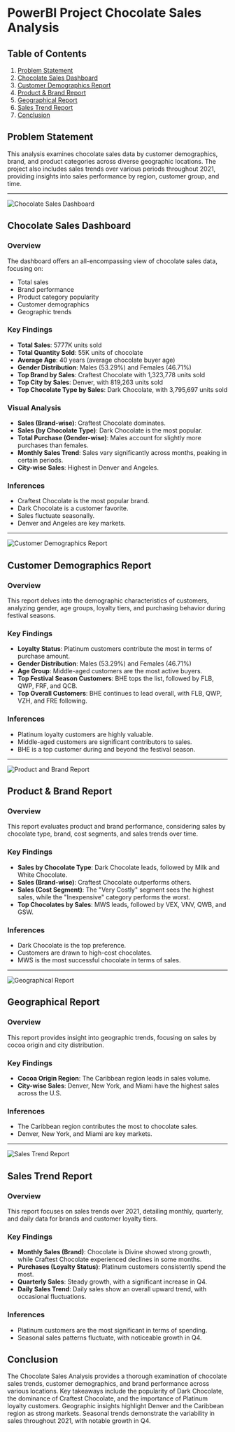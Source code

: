 # PowerBI Project Chocolate Sales Analysis

## Table of Contents
1. [Problem Statement](#problem-statement)
2. [Chocolate Sales Dashboard](#chocolate-sales-dashboard)
3. [Customer Demographics Report](#customer-demographics-report)
4. [Product & Brand Report](#product--brand-report)
5. [Geographical Report](#geographical-report)
6. [Sales Trend Report](#sales-trend-report)
7. [Conclusion](#conclusion)

## Problem Statement
This analysis examines chocolate sales data by customer demographics, brand, and product categories across diverse geographic locations. The project also includes sales trends over various periods throughout 2021, providing insights into sales performance by region, customer group, and time.

---

![Chocolate Sales Dashboard](https://github.com/user-attachments/assets/07d71475-ee5b-4911-8d20-90ab10eaca13)

## Chocolate Sales Dashboard
### Overview
The dashboard offers an all-encompassing view of chocolate sales data, focusing on:
- Total sales
- Brand performance
- Product category popularity
- Customer demographics
- Geographic trends

### Key Findings
- **Total Sales**: 5777K units sold
- **Total Quantity Sold**: 55K units of chocolate
- **Average Age**: 40 years (average chocolate buyer age)
- **Gender Distribution**: Males (53.29%) and Females (46.71%)
- **Top Brand by Sales**: Craftest Chocolate with 1,323,778 units sold
- **Top City by Sales**: Denver, with 819,263 units sold
- **Top Chocolate Type by Sales**: Dark Chocolate, with 3,795,697 units sold

### Visual Analysis
- **Sales (Brand-wise)**: Craftest Chocolate dominates.
- **Sales (by Chocolate Type)**: Dark Chocolate is the most popular.
- **Total Purchase (Gender-wise)**: Males account for slightly more purchases than females.
- **Monthly Sales Trend**: Sales vary significantly across months, peaking in certain periods.
- **City-wise Sales**: Highest in Denver and Angeles.

### Inferences
- Craftest Chocolate is the most popular brand.
- Dark Chocolate is a customer favorite.
- Sales fluctuate seasonally.
- Denver and Angeles are key markets.

---

![Customer Demographics Report](https://github.com/user-attachments/assets/bdfe19c6-50f3-4719-81f2-b3bc4611ec11)

## Customer Demographics Report
### Overview
This report delves into the demographic characteristics of customers, analyzing gender, age groups, loyalty tiers, and purchasing behavior during festival seasons.

### Key Findings
- **Loyalty Status**: Platinum customers contribute the most in terms of purchase amount.
- **Gender Distribution**: Males (53.29%) and Females (46.71%)
- **Age Group**: Middle-aged customers are the most active buyers.
- **Top Festival Season Customers**: BHE tops the list, followed by FLB, QWP, FRF, and QCB.
- **Top Overall Customers**: BHE continues to lead overall, with FLB, QWP, VZH, and FRE following.

### Inferences
- Platinum loyalty customers are highly valuable.
- Middle-aged customers are significant contributors to sales.
- BHE is a top customer during and beyond the festival season.

---

![Product and Brand Report](https://github.com/user-attachments/assets/917b2816-89b6-4b56-9925-f77edd9f9b8b)

## Product & Brand Report
### Overview
This report evaluates product and brand performance, considering sales by chocolate type, brand, cost segments, and sales trends over time.

### Key Findings
- **Sales by Chocolate Type**: Dark Chocolate leads, followed by Milk and White Chocolate.
- **Sales (Brand-wise)**: Craftest Chocolate outperforms others.
- **Sales (Cost Segment)**: The "Very Costly" segment sees the highest sales, while the "Inexpensive" category performs the worst.
- **Top Chocolates by Sales**: MWS leads, followed by VEX, VNV, QWB, and GSW.

### Inferences
- Dark Chocolate is the top preference.
- Customers are drawn to high-cost chocolates.
- MWS is the most successful chocolate in terms of sales.

----

![Geographical Report](https://github.com/user-attachments/assets/6a9174d5-2024-45d5-9a97-1c5a89609d49)

## Geographical Report
### Overview
This report provides insight into geographic trends, focusing on sales by cocoa origin and city distribution.

### Key Findings
- **Cocoa Origin Region**: The Caribbean region leads in sales volume.
- **City-wise Sales**: Denver, New York, and Miami have the highest sales across the U.S.

### Inferences
- The Caribbean region contributes the most to chocolate sales.
- Denver, New York, and Miami are key markets.

---

![Sales Trend Report](https://github.com/user-attachments/assets/dee305ba-4ff7-4321-9a59-6c0f333220f1)

## Sales Trend Report
### Overview
This report focuses on sales trends over 2021, detailing monthly, quarterly, and daily data for brands and customer loyalty tiers.

### Key Findings
- **Monthly Sales (Brand)**: Chocolate is Divine showed strong growth, while Craftest Chocolate experienced declines in some months.
- **Purchases (Loyalty Status)**: Platinum customers consistently spend the most.
- **Quarterly Sales**: Steady growth, with a significant increase in Q4.
- **Daily Sales Trend**: Daily sales show an overall upward trend, with occasional fluctuations.

### Inferences
- Platinum customers are the most significant in terms of spending.
- Seasonal sales patterns fluctuate, with noticeable growth in Q4.

## Conclusion
The Chocolate Sales Analysis provides a thorough examination of chocolate sales trends, customer demographics, and brand performance across various locations. Key takeaways include the popularity of Dark Chocolate, the dominance of Craftest Chocolate, and the importance of Platinum loyalty customers. Geographic insights highlight Denver and the Caribbean region as strong markets. Seasonal trends demonstrate the variability in sales throughout 2021, with notable growth in Q4.
